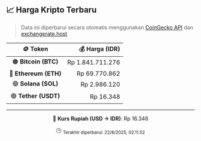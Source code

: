 

<!-- HARGA_KRIPTO -->
## 📈 Harga Kripto Terbaru

> Data ini diperbarui secara otomatis menggunakan [CoinGecko API](https://www.coingecko.com/) dan [exchangerate.host](https://exchangerate.host/)

<div align="center">

| 🪙 Token | 💰 Harga (IDR) |
|:------:|---------------:|
| 🟠 **Bitcoin (BTC)**   | Rp 1.841.711.276 |
| 🔵 **Ethereum (ETH)**  | Rp 69.770.862 |
| 🟣 **Solana (SOL)**    | Rp 2.986.120 |
| 🟢 **Tether (USDT)**   | Rp 16.348 |

---

💱 **Kurs Rupiah (USD → IDR)**: Rp 16.346

🕒 <sub>Terakhir diperbarui: 22/8/2025, 02.11.52</sub>

</div>
<!-- /HARGA_KRIPTO -->